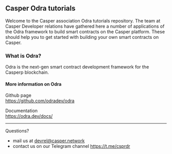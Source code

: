 ## Casper Odra tutorials

Welcome to the Casper association Odra tutorials repository. The team at Casper Developer relations have gathered here a number of applications of the Odra framework to build smart contracts on the Casper platform. These should help you to get started with building your own smart contracts on Casper.  

### What is Odra? 
Odra is the next-gen smart contract development framework for the Casperp blockchain. 

#### More information on Odra
Github page  
https://github.com/odradev/odra

Documentation  
https://odra.dev/docs/


---
Questions?

 - mail us at [devrel@casper.network](mailto:devrel@casper.network)
 - contact us on our Telegram channel https://t.me/csprdr